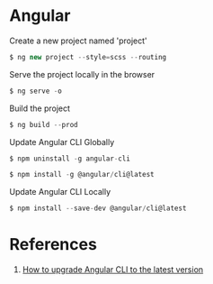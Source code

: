 # Angular   

Create a new project named 'project'
```javascript      
$ ng new project --style=scss --routing      
```       

Serve the project locally in the browser
```javascript      
$ ng serve -o      
```       

Build the project
```javascript      
$ ng build --prod      
```       


Update Angular CLI Globally
```javascript      
$ npm uninstall -g angular-cli        
```   
```javascript      
$ npm install -g @angular/cli@latest        
```   

Update Angular CLI Locally      
```javascript    
$ npm install --save-dev @angular/cli@latest     
```     




# References         

1. [How to upgrade Angular CLI to the latest version](https://stackoverflow.com/questions/43931986/how-to-upgrade-angular-cli-to-the-latest-version)
